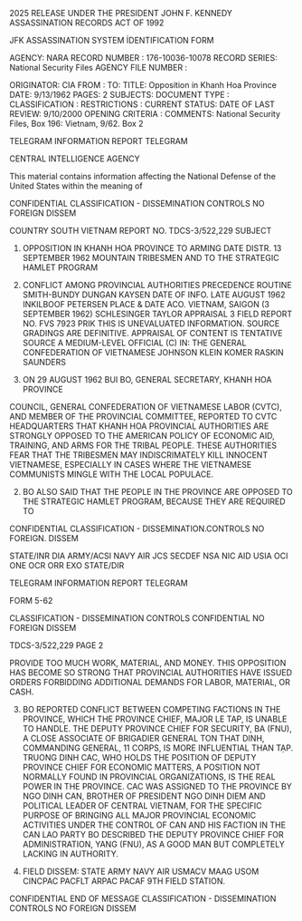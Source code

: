 2025 RELEASE UNDER THE PRESIDENT JOHN F. KENNEDY ASSASSINATION RECORDS ACT OF 1992

JFK ASSASSINATION SYSTEM
İDENTIFICATION FORM

AGENCY: NARA
RECORD NUMBER : 176-10036-10078
RECORD SERIES: National Security Files
AGENCY FILE NUMBER :

ORIGINATOR: CIA
FROM :
TO:
TITLE: Opposition in Khanh Hoa Province
DATE: 9/13/1962
PAGES: 2
SUBJECTS:
DOCUMENT TYPE :
CLASSIFICATION :
RESTRICTIONS :
CURRENT STATUS:
DATE OF LAST REVIEW: 9/10/2000
OPENING CRITERIA :
COMMENTS: National Security Files, Box 196: Vietnam, 9/62. Box 2

TELEGRAM INFORMATION REPORT TELEGRAM

CENTRAL INTELLIGENCE AGENCY

This material contains information affecting the National Defense of the United States within the meaning of

CONFIDENTIAL
CLASSIFICATION - DISSEMINATION CONTROLS
NO FOREIGN DISSEM

COUNTRY
SOUTH VIETNAM
REPORT NO. TDCS-3/522,229
SUBJECT
1. OPPOSITION IN KHANH HOA PROVINCE TO ARMING DATE DISTR. 13 SEPTEMBER 1962
MOUNTAIN TRIBESMEN AND TO THE STRATEGIC
HAMLET PROGRAM
2. CONFLICT AMONG PROVINCIAL AUTHORITIES
PRECEDENCE ROUTINE SMITH-BUNDY
DUNGAN
KAYSEN
DATE OF
INFO.
LATE AUGUST 1962 INKILBOOF
PETERSEN
PLACE &
DATE ACO. VIETNAM, SAIGON (3 SEPTEMBER 1962) SCHLESINGER
TAYLOR
APPRAISAL 3
FIELD REPORT NO. FVS 7923 PRIK
THIS IS UNEVALUATED INFORMATION. SOURCE GRADINGS ARE DEFINITIVE. APPRAISAL OF CONTENT IS TENTATIVE
SOURCE
A MEDIUM-LEVEL OFFICIAL (C) IN: THE GENERAL CONFEDERATION OF VIETNAMESE JOHNSON
KLEIN
KOMER
RASKIN
SAUNDERS

1. ON 29 AUGUST 1962 BUI BO, GENERAL SECRETARY, KHANH HOA PROVINCE

COUNCIL, GENERAL CONFEDERATION OF VIETNAMESE LABOR (CVTC), AND MEMBER
OF THE PROVINCIAL COMMITTEE, REPORTED TO CVTC HEADQUARTERS THAT KHANH
HOA PROVINCIAL AUTHORITIES ARE STRONGLY OPPOSED TO THE AMERICAN POLICY
OF ECONOMIC AID, TRAINING, AND ARMS FOR THE TRIBAL PEOPLE. THESE
AUTHORITIES FEAR THAT THE TRIBESMEN MAY INDISCRIMATELY KILL INNOCENT
VIETNAMESE, ESPECIALLY IN CASES WHERE THE VIETNAMESE COMMUNISTS
MINGLE WITH THE LOCAL POPULACE.

2. BO ALSO SAID THAT THE PEOPLE IN THE PROVINCE ARE OPPOSED
TO THE STRATEGIC HAMLET PROGRAM, BECAUSE THEY ARE REQUIRED TO

CONFIDENTIAL
CLASSIFICATION - DISSEMINATION.CONTROLS
NO FOREIGN. DISSEM

STATE/INR DIA ARMY/ACSI NAVY AIR JCS SECDEF NSA NIC AID USIA OCI ONE OCR ORR EXO
STATE/DIR

TELEGRAM INFORMATION REPORT TELEGRAM

FORM 5-62

CLASSIFICATION - DISSEMINATION CONTROLS
CONFIDENTIAL
NO FOREIGN DISSEM

TDCS-3/522,229
PAGE 2

PROVIDE TOO MUCH WORK, MATERIAL, AND MONEY. THIS OPPOSITION HAS
BECOME SO STRONG THAT PROVINCIAL AUTHORITIES HAVE ISSUED ORDERS
FORBIDDING ADDITIONAL DEMANDS FOR LABOR, MATERIAL, OR CASH.

3. BO REPORTED CONFLICT BETWEEN COMPETING FACTIONS IN THE
PROVINCE, WHICH THE PROVINCE CHIEF, MAJOR LE TAP, IS UNABLE TO
HANDLE. THE DEPUTY PROVINCE CHIEF FOR SECURITY, BA (FNU), A
CLOSE ASSOCIATE OF BRIGADIER GENERAL TON THAT DINH, COMMANDING
GENERAL, 11 CORPS, IS MORE INFLUENTIAL THAN TẠP. TRUONG DINH CAC,
WHO HOLDS THE POSITION OF DEPUTY PROVINCE CHIEF FOR ECONOMIC MATTERS,
A POSITION NOT NORMALLY FOUND IN PROVINCIAL ORGANIZATIONS, IS THE
REAL POWER IN THE PROVINCE. CAC WAS ASSIGNED TO THE PROVINCE BY
NGO DINH CAN, BROTHER OF PRESIDENT NGO DINH DIEM AND POLITICAL
LEADER OF CENTRAL VIETNAM, FOR THE SPECIFIC PURPOSE OF BRINGING ALL
MAJOR PROVINCIAL ECONOMIC ACTIVITIES UNDER THE CONTROL OF CAN AND
HIS FACTION IN THE CAN LAO PARTY BO DESCRIBED THE DEPUTY PROVINCE
CHIEF FOR ADMINISTRATION, YANG (FNU), AS A GOOD MAN BUT COMPLETELY
LACKING IN AUTHORITY.

4. FIELD DISSEM: STATE ARMY NAVY AIR USMACV MAAG USOM CINCPAC
PACFLT ARPAC PACAF 9TH FIELD STATION.

CONFIDENTIAL
END OF MESSAGE
CLASSIFICATION - DISSEMINATION CONTROLS
NO FOREIGN DISSEM
